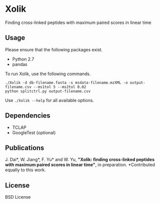 # Xolik
Finding cross-linked peptides with maximum paired scores in linear time

## Usage
Please ensure that the following packages exist.
- Python 2.7
- pandas

To run Xolik, use the following commands.
```
./Xolik -d db-filename.fasta -s msdata-filename.mzXML -o output-filename.csv --ms1tol 5 --ms2tol 0.02
python splitctrl.py output-filename.csv
```

Use `./Xolik --help` for all available options.

## Dependencies
- TCLAP
- GoogleTest (optional)

## Publications
J. Dai\*, W. Jiang\*, F. Yu\* and W. Yu,
**"Xolik: finding cross-linked peptides with maximum paired scores in linear time"**,
in preparation. *Contributed equally to this work.

## License
BSD License
